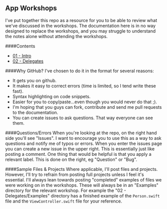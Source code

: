 ## App Workshops

I've put together this repo as a resource for you to be able to review what we've discussed in the workshops. The documentation here is in no way designed to replace the workshops, and you may struggle to understand the notes alone without attending the workshops.

####Contents
+ [01 - Intro](https://github.com/KyleGoslan/App-Workshops/tree/master/01%20-%20Intro%20%26%20Objects)  
+ [02 - Delegates](https://github.com/KyleGoslan/App-Workshops/tree/master/02%20-%20Delegates)  

####Why GitHub?
I've chosen to do it in the format for several reasons:
+ It gets you on github.
+ It makes it easy to correct errors (time is limited, so I tend write these fast).
+ Syntax highlighting on code snippets.  
+ Easier for you to copy/paste...even though you would never do that ;). 
+ I'm hoping that you guys can fork, contribute and send me pull requests to the documentation.  
+ You can create issues to ask questions. That way everyone can see them.  

####Questions/Errors
When you're looking at the repo, on the right hand side you'll see "Issues". I want to encourage you to use this as a way to ask questions and notify me of typos or errors. When you enter the issues page you can create a new issue in the upper right. This is essentially just like posting a comment. One thing that would be helpful is that you apply a relevant label. This is done on the right, eg "Question" or "Bug".

####Sample Files & Projects
Where applicable, I'll post files and projects. However, I'll try to refrain from posting full projects unless I feel it's essential. I'll always lean towards posting "completed" examples of files we were working on in the workshops. These will always be in an "Examples" directory for the relevant workshop. For example the "02 - Delegates/Examples" directory has a finished example of the `Person.swift` file and the `ViewController.swift` file for your reference. 



